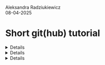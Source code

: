 Aleksandra Radziukiewicz  
08-04-2025  
  
# Short git(hub) tutorial  

<details>

## <summary> What is git(hub)? </summary>  

### Git  

Version control system.  

### github

A platform allowing developers to:  
* create  
* store  
* manage  
* share  

their code. It is often used for collaboration in programming projects or to share open access code.  

</details>

<details>

## <summary> Getting started with a new repo </summary>

I am going to skip steps like "log in" or "click here"

### github
1. Create a repo  
2. Copy https or ssh url (depends on what you use - I used https and PAT)
### terminal  
1. `git config --global user.name "username"`, `git config --global user.email [emai]`
2. In the designated directory - `git init`

Linking with the github repo:  
3. `git remote add origin [repo-url]`

Commiting the changes:  
4. `git add [a specific file or .]` to track newly created files (not tracked before)
5. `git commit -m "message"` to commit changes in already tracked files

Push:  
6. `git push origin [master/main]`
7. enter username and access token

</details>

<details>

## <summary> Access tokens </summary>

### Private access token

TODO

### Fine-grained tokens

TODO

</details>

